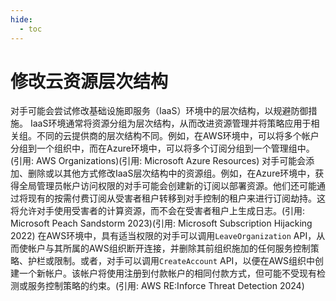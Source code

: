 ```yaml
---
hide:
  - toc
---
```


# 修改云资源层次结构

对手可能会尝试修改基础设施即服务（IaaS）环境中的层次结构，以规避防御措施。  IaaS环境通常将资源分组为层次结构，从而改进资源管理并将策略应用于相关组。不同的云提供商的层次结构不同。例如，在AWS环境中，可以将多个帐户分组到一个组织中，而在Azure环境中，可以将多个订阅分组到一个管理组中。(引用: AWS Organizations)(引用: Microsoft Azure Resources)  对手可能会添加、删除或以其他方式修改IaaS层次结构中的资源组。例如，在Azure环境中，获得全局管理员帐户访问权限的对手可能会创建新的订阅以部署资源。他们还可能通过将现有的按需付费订阅从受害者租户转移到对手控制的租户来进行订阅劫持。这将允许对手使用受害者的计算资源，而不会在受害者租户上生成日志。(引用: Microsoft Peach Sandstorm 2023)(引用: Microsoft Subscription Hijacking 2022)  在AWS环境中，具有适当权限的对手可以调用`LeaveOrganization` API，从而使帐户与其所属的AWS组织断开连接，并删除其前组织施加的任何服务控制策略、护栏或限制。或者，对手可以调用`CreateAccount` API，以便在AWS组织中创建一个新帐户。该帐户将使用注册到付款帐户的相同付款方式，但可能不受现有检测或服务控制策略的约束。(引用: AWS RE:Inforce Threat Detection 2024)
